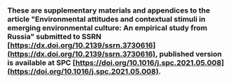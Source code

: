 ### These are supplementary materials and appendices to the article "Environmental attitudes and contextual stimuli in emerging environmental culture: An empirical study from Russia" submitted to SSRN [https://dx.doi.org/10.2139/ssrn.3730616](https://dx.doi.org/10.2139/ssrn.3730616), published version is available at SPC [https://doi.org/10.1016/j.spc.2021.05.008](https://doi.org/10.1016/j.spc.2021.05.008).

